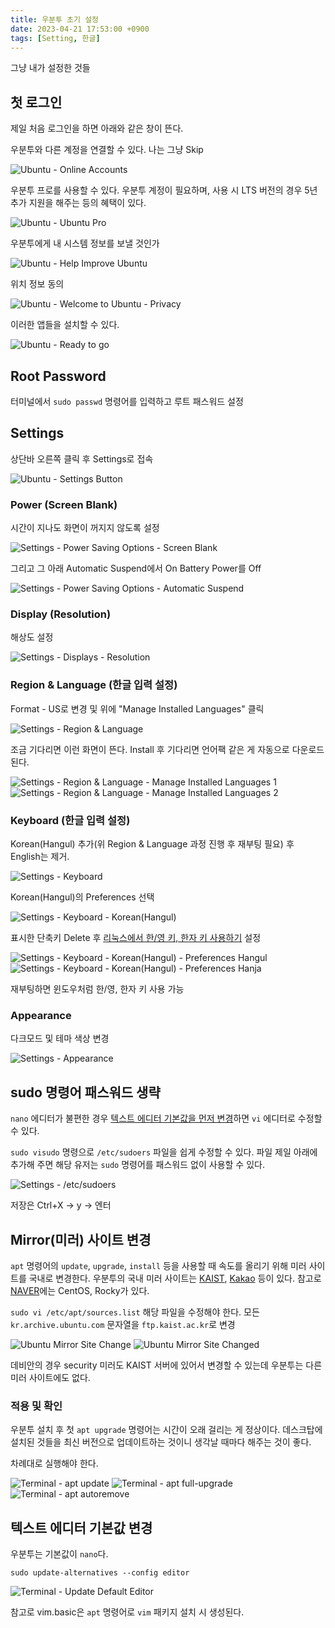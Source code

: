 ```yaml
---
title: 우분투 초기 설정
date: 2023-04-21 17:53:00 +0900
tags: [Setting, 한글]
---
```


그냥 내가 설정한 것들

## 첫 로그인

제일 처음 로그인을 하면 아래와 같은 창이 뜬다.

우분투와 다른 계정을 연결할 수 있다. 나는 그냥 Skip

![Ubuntu - Online Accounts](https://cdn.jsdelivr.net/gh/kimzuni/cdn/blog/ubuntu-initial-settings-1.png)

우분투 프로를 사용할 수 있다.
우분투 계정이 필요하며, 사용 시 LTS 버전의 경우 5년 추가 지원을 해주는 등의 혜택이 있다.

![Ubuntu - Ubuntu Pro](https://cdn.jsdelivr.net/gh/kimzuni/cdn/blog/ubuntu-initial-settings-2.png)

우분투에게 내 시스템 정보를 보낼 것인가

![Ubuntu - Help Improve Ubuntu](https://cdn.jsdelivr.net/gh/kimzuni/cdn/blog/ubuntu-initial-settings-3.png)

위치 정보 동의

![Ubuntu - Welcome to Ubuntu - Privacy](https://cdn.jsdelivr.net/gh/kimzuni/cdn/blog/ubuntu-initial-settings-4.png)

이러한 앱들을 설치할 수 있다.

![Ubuntu - Ready to go](https://cdn.jsdelivr.net/gh/kimzuni/cdn/blog/ubuntu-initial-settings-5.png)

## Root Password

터미널에서 `sudo passwd` 명령어를 입력하고 루트 패스워드 설정

## Settings

상단바 오른쪽 클릭 후 Settings로 접속

![Ubuntu - Settings Button](https://cdn.jsdelivr.net/gh/kimzuni/cdn/blog/ubuntu-initial-settings-button.png)

### Power (Screen Blank)

시간이 지나도 화면이 꺼지지 않도록 설정

![Settings - Power Saving Options - Screen Blank](https://cdn.jsdelivr.net/gh/kimzuni/cdn/blog/ubuntu-initial-power.png)

그리고 그 아래 Automatic Suspend에서 On Battery Power를 Off

![Settings - Power Saving Options - Automatic Suspend](https://cdn.jsdelivr.net/gh/kimzuni/cdn/blog/ubuntu-initial-power-off.png)

### Display (Resolution)

해상도 설정

![Settings - Displays - Resolution](https://cdn.jsdelivr.net/gh/kimzuni/cdn/blog/ubuntu-initial-displays.png)

### Region & Language (한글 입력 설정)

Format - US로 변경 및 위에 "Manage Installed Languages" 클릭

![Settings - Region & Language](https://cdn.jsdelivr.net/gh/kimzuni/cdn/blog/ubuntu-initial-language-1.png)

조금 기다리면 이런 화면이 뜬다.
Install 후 기다리면 언어팩 같은 게 자동으로 다운로드 된다.

![Settings - Region & Language - Manage Installed Languages 1](https://cdn.jsdelivr.net/gh/kimzuni/cdn/blog/ubuntu-initial-language-2.png)
![Settings - Region & Language - Manage Installed Languages 2](https://cdn.jsdelivr.net/gh/kimzuni/cdn/blog/ubuntu-initial-language-3.png)

### Keyboard (한글 입력 설정)

Korean(Hangul) 추가(위 Region & Language 과정 진행 후 재부팅 필요) 후 English는 제거.

![Settings - Keyboard](https://cdn.jsdelivr.net/gh/kimzuni/cdn/blog/ubuntu-initial-keyboard-1.png)

Korean(Hangul)의 Preferences 선택

![Settings - Keyboard - Korean(Hangul)](https://cdn.jsdelivr.net/gh/kimzuni/cdn/blog/ubuntu-initial-keyboard-2.png)

표시한 단축키 Delete 후 [리눅스에서 한/영 키, 한자 키 사용하기](/posts/linux-hangul-hanja/) 설정

![Settings - Keyboard - Korean(Hangul) - Preferences Hangul](https://cdn.jsdelivr.net/gh/kimzuni/cdn/blog/ubuntu-initial-keyboard-3.png)
![Settings - Keyboard - Korean(Hangul) - Preferences Hanja](https://cdn.jsdelivr.net/gh/kimzuni/cdn/blog/ubuntu-initial-keyboard-4.png)

재부팅하면 윈도우처럼 한/영, 한자 키 사용 가능

### Appearance

다크모드 및 테마 색상 변경

![Settings - Appearance](https://cdn.jsdelivr.net/gh/kimzuni/cdn/blog/ubuntu-initial-appearance.png)

## sudo 명령어 패스워드 생략

`nano` 에디터가 불편한 경우 [텍스트 에디터 기본값을 먼저 변경](#텍스트-에디터-기본값-변경)하면 `vi` 에디터로 수정할 수 있다.

`sudo visudo` 명령으로 `/etc/sudoers` 파일을 쉽게 수정할 수 있다.
파일 제일 아래에 추가해 주면 해당 유저는 `sudo` 명령어를 패스워드 없이 사용할 수 있다.

![Settings - /etc/sudoers](https://cdn.jsdelivr.net/gh/kimzuni/cdn/blog/ubuntu-initial-sudo-without-password.png)  

저장은 Ctrl+X -> y -> 엔터

## Mirror(미러) 사이트 변경

`apt` 명령어의 `update`, `upgrade`, `install` 등을 사용할 때 속도를 올리기 위해 미러 사이트를 국내로 변경한다.
우분투의 국내 미러 사이트는 [KAIST](https://ftp.kaist.ac.kr), [Kakao](https://mirror.kakao.com) 등이 있다.
참고로 [NAVER](https://mirror.navercorp.com)에는 CentOS, Rocky가 있다.

`sudo vi /etc/apt/sources.list` 해당 파일을 수정해야 한다.
모든 `kr.archive.ubuntu.com` 문자열을 `ftp.kaist.ac.kr`로 변경

![Ubuntu Mirror Site Change](https://cdn.jsdelivr.net/gh/kimzuni/cdn/blog/ubuntu-initial-sources-list-1.png)
![Ubuntu Mirror Site Changed](https://cdn.jsdelivr.net/gh/kimzuni/cdn/blog/ubuntu-initial-sources-list-2.png)

데비안의 경우 security 미러도 KAIST 서버에 있어서 변경할 수 있는데 우분투는 다른 미러 사이트에도 없다.

### 적용 및 확인

우분투 설치 후 첫 `apt upgrade` 명령어는 시간이 오래 걸리는 게 정상이다.
데스크탑에 설치된 것들을 최신 버전으로 업데이트하는 것이니 생각날 때마다 해주는 것이 좋다.

차례대로 실행해야 한다.

![Terminal - apt update](https://cdn.jsdelivr.net/gh/kimzuni/cdn/blog/ubuntu-initial-apt-update.png)
![Terminal - apt full-upgrade](https://cdn.jsdelivr.net/gh/kimzuni/cdn/blog/ubuntu-initial-apt-upgrade.png)
![Terminal - apt autoremove](https://cdn.jsdelivr.net/gh/kimzuni/cdn/blog/ubuntu-initial-apt-autoremove.png)

## 텍스트 에디터 기본값 변경

우분투는 기본값이 `nano`다.

```shell
sudo update-alternatives --config editor
```

![Terminal - Update Default Editor](https://cdn.jsdelivr.net/gh/kimzuni/cdn/blog/ubuntu-initial-update-alternatives-editor.png)

참고로 vim.basic은 `apt` 명령어로 `vim` 패키지 설치 시 생성된다.
